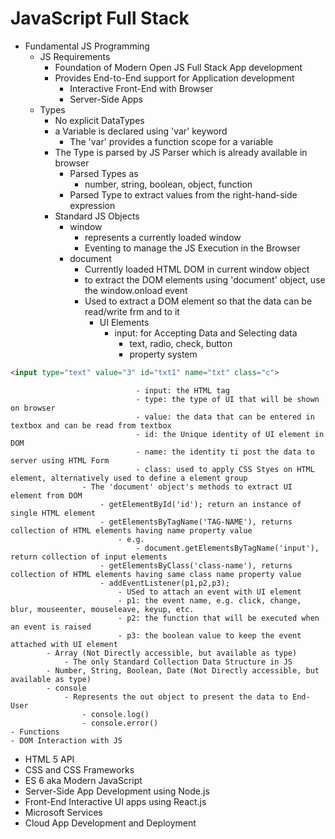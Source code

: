 # JavaScript Full Stack

- Fundamental JS Programming
    - JS Requirements
        - Foundation of Modern Open JS Full Stack App development
        - Provides End-to-End support for Application development
            - Interactive Front-End with Browser
            - Server-Side Apps
    - Types
        - No explicit DataTypes
        - a Variable is declared using 'var' keyword
            - The 'var' provides a function scope for a variable
        - The Type is parsed by JS Parser which is already available in browser 
            - Parsed Types as 
                - number, string, boolean,  object, function 
            - Parsed Type to extract values from the right-hand-side expression    
        - Standard JS Objects
            - window
                - represents a currently loaded window
                - Eventing to manage the JS Execution in the Browser
            - document
                - Currently loaded HTML DOM in current window object
                - to extract the DOM elements using 'document' object, use the window.onload event
                - Used to extract a DOM element so that the data can be read/write frm and to it
                    - UI Elements
                        - input: for Accepting Data and Selecting data
                            - text, radio, check, button
                            - property system
``` html
<input type="text" value="3" id="txt1" name="txt" class="c">
```
                                - input: the HTML tag
                                - type: the type of UI that will be shown on browser
                                - value: the data that can be entered in textbox and can be read from textbox
                                - id: the Unique identity of UI element in DOM
                                - name: the identity ti post the data to server using HTML Form 
                                - class: used to apply CSS Styes on HTML element, alternatively used to define a element group  
                    - The 'document' object's methods to extract UI element from DOM
                        - getElementById('id'); return an instance of single HTML element
                        - getElementsByTagName('TAG-NAME'), returns collection of HTML elements having name property value
                            - e.g. 
                                - document.getElementsByTagName('input'), return collection of input elements
                        - getElementsByClass('class-name'), returns collection of HTML elements having same class name property value        
                        - addEventListener(p1,p2,p3);
                            - USed to attach an event with UI element
                            - p1: the event name, e.g. click, change, blur, mouseenter, mouseleave, keyup, etc.
                            - p2: the function that will be executed when an event is raised
                            - p3: the boolean value to keep the event attached with UI element                      
            - Array (Not Directly accessible, but available as type)
                - The only Standard Collection Data Structure in JS
            - Number, String, Boolean, Date (Not Directly accessible, but available as type) 
            - console
                - Represents the out object to present the data to End-User
                    - console.log()   
                    - console.error()                 
    - Functions
    - DOM Interaction with JS
- HTML 5 API
- CSS and CSS Frameworks
- ES 6 aka Modern JavaScript
- Server-Side App Development using Node.js
- Front-End Interactive UI apps using React.js
- Microsoft Services
- Cloud App Development and Deployment 